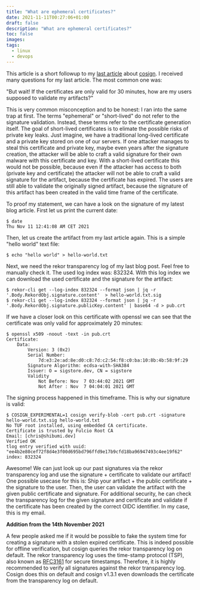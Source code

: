 ```yaml
---
title: "What are ephemeral certificates?"
date: 2021-11-11T00:27:06+01:00
draft: false
description: "What are ephemeral certificates?"
toc: false
images:
tags: 
  - linux
  - devops
---
```


This article is a short followup to my [last article](/posts/first-look-into-cosign/) about [cosign](https://github.com/sigstore/cosign).
I received many questions for my last article. The most common one was:

"But wait! If the certificates are only valid for 30 minutes, how are my users supposed to validate my artifacts?"

This is very common misconception and to be honest: I ran into the same trap at first. The terms "ephemeral" or "short-lived"
do not refer to the signature validation. Instead, these terms refer to the certificate generation itself. The goal of short-lived
certificates is to elimate the possible risks of private key leaks. Just imagine, we have a traditional long-lived certificate
and a private key stored on one of our servers. If one attacker manages to steal this certificate and private key, maybe even years
after the signature creation, the attacker will be able to craft a valid signature for their own malware with this certificate and key.
With a short-lived certificate this would not be possible, because even if the attacker has access to both (private key and certificate)
the attacker will not be able to craft a valid signature for the artifact, because the certificate has expired. The users are still able
to validate the originally signed artifact, because the signature of this artifact has been created in the valid time frame of the certificate.

To proof my statement, we can have a look on the signature of my latest blog article. First let us print the current date:

```
$ date
Thu Nov 11 12:41:08 AM CET 2021
```

Then, let us create the artifact from my last article again. This is a simple "hello world" text file:

```
$ echo "hello world" > hello-world.txt
```

Next, we need the rekor transparency log of my last blog post. Feel free to manually check it. The used log index was: 832324.
With this log index we can download the used certificate and the signature for the artifact:

```
$ rekor-cli get --log-index 832324 --format json | jq -r '.Body.RekordObj.signature.content'  > hello-world.txt.sig
$ rekor-cli get --log-index 832324 --format json | jq -r '.Body.RekordObj.signature.publicKey.content' | base64 -d > pub.crt
```

If we have a closer look on this certificate with openssl we can see that the certificate was only valid for approximately 20 minutes:
```
$ openssl x509 -noout -text -in pub.crt
Certificate:
    Data:
        Version: 3 (0x2)
        Serial Number:
            7d:e3:2e:ad:8e:d0:c8:7d:c2:54:f8:c0:ba:10:8b:4b:58:9f:29
        Signature Algorithm: ecdsa-with-SHA384
        Issuer: O = sigstore.dev, CN = sigstore
        Validity
            Not Before: Nov  7 03:44:02 2021 GMT
            Not After : Nov  7 04:04:01 2021 GMT
```

The signing process happened in this timeframe. This is why our signature is valid:

```
$ COSIGN_EXPERIMENTAL=1 cosign verify-blob -cert pub.crt -signature hello-world.txt.sig hello-world.txt
No TUF root installed, using embedded CA certificate.
Certificate is trusted by Fulcio Root CA
Email: [chris@shibumi.dev]
Verified OK
tlog entry verified with uuid: "ee4b2e80cef72f8d4e3f00d695bd796ffd9e17b9cfd18ba96947493c4ee19f62" index: 832324
```

Awesome! We can just look up our past signatures via the rekor transparency log and use the signature + certificate to validate our artifact!
One possible usecase for this is: Ship your artifact + the public certificate + the signature to the user. Then, the user can
validate the artifact with the given public certificate and signature. For additional security, he can check the transparency log for the
given signature and certificate and validate if the certificate has been created by the correct OIDC identifier. In my case, this is my email. 

**Addition from the 14th November 2021**

A few people asked me if it would be possible to fake the system time for creating a signature with a stolen expired certificate.
This is indeed possible for offline verification, but cosign queries the rekor transparency log on default. The rekor transparency
log uses the time-stamp protocol (TSP), also known as [RFC3161](https://www.ietf.org/rfc/rfc3161.txt) for secure timestamps.
Therefore, it is highly recommended to verify all signatures against the rekor transparency log.
Cosign does this on default and cosign v1.3.1 even downloads the certificate from the transparency log on default.